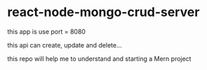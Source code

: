 # react-node-mongo-crud-server

this app is use port = 8080

this api can create, update and delete...

this repo will help me to understand and starting a Mern project
